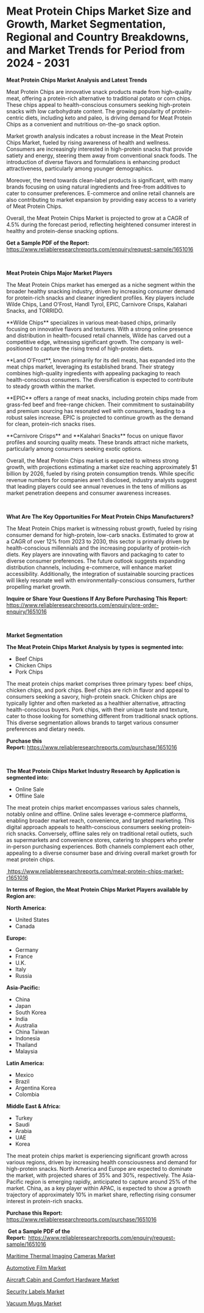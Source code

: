 <p><h1>Meat Protein Chips Market Size and Growth, Market Segmentation, Regional and Country Breakdowns, and Market Trends for Period from 2024 -  2031</h1></p><p><strong>Meat Protein Chips Market Analysis and Latest Trends</strong></p>
<p><p>Meat Protein Chips are innovative snack products made from high-quality meat, offering a protein-rich alternative to traditional potato or corn chips. These chips appeal to health-conscious consumers seeking high-protein snacks with low carbohydrate content. The growing popularity of protein-centric diets, including keto and paleo, is driving demand for Meat Protein Chips as a convenient and nutritious on-the-go snack option.</p><p>Market growth analysis indicates a robust increase in the Meat Protein Chips Market, fueled by rising awareness of health and wellness. Consumers are increasingly interested in high-protein snacks that provide satiety and energy, steering them away from conventional snack foods. The introduction of diverse flavors and formulations is enhancing product attractiveness, particularly among younger demographics.</p><p>Moreover, the trend towards clean-label products is significant, with many brands focusing on using natural ingredients and free-from additives to cater to consumer preferences. E-commerce and online retail channels are also contributing to market expansion by providing easy access to a variety of Meat Protein Chips.</p><p>Overall, the Meat Protein Chips Market is projected to grow at a CAGR of 4.5% during the forecast period, reflecting heightened consumer interest in healthy and protein-dense snacking options.</p></p>
<p><strong>Get a Sample PDF of the Report:&nbsp;</strong> <a href="https://www.reliableresearchreports.com/enquiry/request-sample/1651016?utm_campaign=113&utm_medium=2&utm_source=Github&utm_content=ia&utm_term=26092024&utm_id=meat-protein-chips">https://www.reliableresearchreports.com/enquiry/request-sample/1651016</a></p>
<p>&nbsp;</p>
<p><strong>Meat Protein Chips Major Market Players</strong></p>
<p><p>The Meat Protein Chips market has emerged as a niche segment within the broader healthy snacking industry, driven by increasing consumer demand for protein-rich snacks and cleaner ingredient profiles. Key players include Wilde Chips, Land O'Frost, Handl Tyrol, EPIC, Carnivore Crisps, Kalahari Snacks, and TORRIDO.</p><p>**Wilde Chips** specializes in various meat-based chips, primarily focusing on innovative flavors and textures. With a strong online presence and distribution in health-focused retail channels, Wilde has carved out a competitive edge, witnessing significant growth. The company is well-positioned to capture the rising trend of high-protein diets.</p><p>**Land O'Frost**, known primarily for its deli meats, has expanded into the meat chips market, leveraging its established brand. Their strategy combines high-quality ingredients with appealing packaging to reach health-conscious consumers. The diversification is expected to contribute to steady growth within the market.</p><p>**EPIC** offers a range of meat snacks, including protein chips made from grass-fed beef and free-range chicken. Their commitment to sustainability and premium sourcing has resonated well with consumers, leading to a robust sales increase. EPIC is projected to continue growth as the demand for clean, protein-rich snacks rises.</p><p>**Carnivore Crisps** and **Kalahari Snacks** focus on unique flavor profiles and sourcing quality meats. These brands attract niche markets, particularly among consumers seeking exotic options. </p><p>Overall, the Meat Protein Chips market is expected to witness strong growth, with projections estimating a market size reaching approximately $1 billion by 2026, fueled by rising protein consumption trends. While specific revenue numbers for companies aren’t disclosed, industry analysts suggest that leading players could see annual revenues in the tens of millions as market penetration deepens and consumer awareness increases.</p></p>
<p>&nbsp;</p>
<p><strong>What Are The Key Opportunities For Meat Protein Chips Manufacturers?</strong></p>
<p><p>The Meat Protein Chips market is witnessing robust growth, fueled by rising consumer demand for high-protein, low-carb snacks. Estimated to grow at a CAGR of over 12% from 2023 to 2030, this sector is primarily driven by health-conscious millennials and the increasing popularity of protein-rich diets. Key players are innovating with flavors and packaging to cater to diverse consumer preferences. The future outlook suggests expanding distribution channels, including e-commerce, will enhance market accessibility. Additionally, the integration of sustainable sourcing practices will likely resonate well with environmentally-conscious consumers, further propelling market growth.</p></p>
<p><strong>Inquire or Share Your Questions If Any Before Purchasing This Report:</strong> <a href="https://www.reliableresearchreports.com/enquiry/pre-order-enquiry/1651016?utm_campaign=113&utm_medium=2&utm_source=Github&utm_content=ia&utm_term=26092024&utm_id=meat-protein-chips">https://www.reliableresearchreports.com/enquiry/pre-order-enquiry/1651016</a></p>
<p>&nbsp;</p>
<p><strong>Market Segmentation</strong></p>
<p><strong>The Meat Protein Chips Market Analysis by types is segmented into:</strong></p>
<p><ul><li>Beef Chips</li><li>Chicken Chips</li><li>Pork Chips</li></ul></p>
<p><p>The meat protein chips market comprises three primary types: beef chips, chicken chips, and pork chips. Beef chips are rich in flavor and appeal to consumers seeking a savory, high-protein snack. Chicken chips are typically lighter and often marketed as a healthier alternative, attracting health-conscious buyers. Pork chips, with their unique taste and texture, cater to those looking for something different from traditional snack options. This diverse segmentation allows brands to target various consumer preferences and dietary needs.</p></p>
<p><strong>Purchase this Report:&nbsp;</strong><a href="https://www.reliableresearchreports.com/purchase/1651016?utm_campaign=113&utm_medium=2&utm_source=Github&utm_content=ia&utm_term=26092024&utm_id=meat-protein-chips">https://www.reliableresearchreports.com/purchase/1651016</a></p>
<p>&nbsp;</p>
<p><strong>The Meat Protein Chips Market Industry Research by Application is segmented into:</strong></p>
<p><ul><li>Online Sale</li><li>Offline Sale</li></ul></p>
<p><p>The meat protein chips market encompasses various sales channels, notably online and offline. Online sales leverage e-commerce platforms, enabling broader market reach, convenience, and targeted marketing. This digital approach appeals to health-conscious consumers seeking protein-rich snacks. Conversely, offline sales rely on traditional retail outlets, such as supermarkets and convenience stores, catering to shoppers who prefer in-person purchasing experiences. Both channels complement each other, appealing to a diverse consumer base and driving overall market growth for meat protein chips.</p></p>
<p><a href="https://www.reliableresearchreports.com/meat-protein-chips-market-r1651016?utm_campaign=113&utm_medium=2&utm_source=Github&utm_content=ia&utm_term=26092024&utm_id=meat-protein-chips">&nbsp;https://www.reliableresearchreports.com/meat-protein-chips-market-r1651016</a></p>
<p><strong>In terms of Region, the Meat Protein Chips Market Players available by Region are:</strong></p>
<p>
    <p> <strong> North America: </strong>
        <ul>
            <li>United States</li>
            <li>Canada</li>
        </ul>
        </p> 
    <p> <strong> Europe: </strong>
        <ul>
            <li>Germany</li>
            <li>France</li>
            <li>U.K.</li>
            <li>Italy</li>
            <li>Russia</li>
        </ul>
        </p> 
    <p> <strong> Asia-Pacific: </strong>
        <ul>
            <li>China</li>
            <li>Japan</li>
            <li>South Korea</li>
            <li>India</li>
            <li>Australia</li>
            <li>China Taiwan</li>
            <li>Indonesia</li>
            <li>Thailand</li>
            <li>Malaysia</li>
        </ul>
        </p> 
    <p> <strong> Latin America: </strong>
        <ul>
            <li>Mexico</li>
            <li>Brazil</li>
            <li>Argentina Korea</li>
            <li>Colombia</li>
        </ul>
        </p> 
    <p> <strong> Middle East & Africa: </strong>
        <ul>
            <li>Turkey</li>
            <li>Saudi</li>
            <li>Arabia</li>
            <li>UAE</li>
            <li>Korea</li>
        </ul>
    </p>
    </p>
<p><p>The meat protein chips market is experiencing significant growth across various regions, driven by increasing health consciousness and demand for high-protein snacks. North America and Europe are expected to dominate the market, with projected shares of 35% and 30%, respectively. The Asia-Pacific region is emerging rapidly, anticipated to capture around 25% of the market. China, as a key player within APAC, is expected to show a growth trajectory of approximately 10% in market share, reflecting rising consumer interest in protein-rich snacks.</p></p>
<p><strong>Purchase this Report: </strong><a href="https://www.reliableresearchreports.com/purchase/1651016?utm_campaign=113&utm_medium=2&utm_source=Github&utm_content=ia&utm_term=26092024&utm_id=meat-protein-chips">https://www.reliableresearchreports.com/purchase/1651016</a></p>
<p>&nbsp;<strong>Get a Sample PDF of the Report:&nbsp;&nbsp;</strong><a href="https://www.reliableresearchreports.com/enquiry/request-sample/1651016?utm_campaign=113&utm_medium=2&utm_source=Github&utm_content=ia&utm_term=26092024&utm_id=meat-protein-chips">https://www.reliableresearchreports.com/enquiry/request-sample/1651016</a></p>
<p><strong></strong></p>
<p><p><a href="https://github.com/LilianFaulkner65/Market-Research-Report-List-1/blob/main/maritime-thermal-imaging-cameras-market.md?utm_campaign=113&utm_medium=2&utm_source=Github&utm_content=ia&utm_term=26092024&utm_id=meat-protein-chips">Maritime Thermal Imaging Cameras Market</a></p><p><a href="https://www.linkedin.com/pulse/global-automotive-film-market-projected-grow-cagr-134-forcasted-ln7xf?utm_campaign=113&utm_medium=2&utm_source=Github&utm_content=ia&utm_term=26092024&utm_id=meat-protein-chips">Automotive Film Market</a></p><p><a href="https://github.com/SamiaChowdhury801/Market-Research-Report-List-1/blob/main/aircraft-cabin-and-comfort-hardware-market.md?utm_campaign=113&utm_medium=2&utm_source=Github&utm_content=ia&utm_term=26092024&utm_id=meat-protein-chips">Aircraft Cabin and Comfort Hardware Market</a></p><p><a href="https://www.linkedin.com/pulse/what-innovations-market-trends-shaping-security-labels-my-mkt-intel-hpsjf?utm_campaign=113&utm_medium=2&utm_source=Github&utm_content=ia&utm_term=26092024&utm_id=meat-protein-chips">Security Labels Market</a></p><p><a href="https://issuu.com/reportprime-2/docs/vacuum-mugs-market-size-2030.pptx_54d8bdb53ae7fc?utm_campaign=113&utm_medium=2&utm_source=Github&utm_content=ia&utm_term=26092024&utm_id=meat-protein-chips">Vacuum Mugs Market</a></p></p>